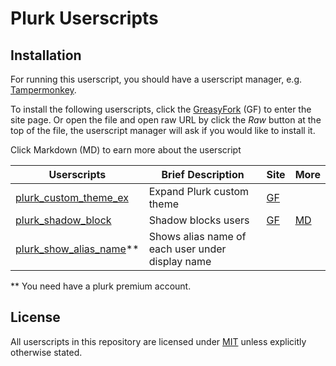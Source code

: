 # Plurk Userscripts

## Installation

For running this userscript, you should have a userscript manager, e.g. [Tampermonkey](https://www.tampermonkey.net/).

To install the following userscripts, click the [GreasyFork](https://greasyfork.org/zh-TW/users/735252-stdai1016) (GF) to enter the site page. Or open the file and open raw URL by click the *Raw* button at the top of the file, the userscript manager will ask if you would like to install it.

Click Markdown (MD) to earn more about the userscript

| Userscripts | Brief Description | Site | More |
|-------------|-------------------|------|------|
|[plurk_custom_theme_ex](./plurk_custom_theme_ex.user.js)  |Expand Plurk custom theme|[GF](https://greasyfork.org/zh-TW/scripts/432268-plurk-custom-theme-ex)||
|[plurk_shadow_block](./plurk_shadow_block.user.js)        |Shadow blocks users|[GF](https://greasyfork.org/zh-TW/scripts/422595-plurk-shadow-block)|[MD](./plurk_shadow_block.md)|
|[plurk_show_alias_name](./plurk_show_alias_name.user.js)**|Shows alias name of each user under display name|

** You need have a plurk premium account.

## License

All userscripts in this repository are licensed under [MIT](./LICENSE) unless explicitly otherwise stated.

